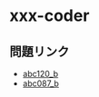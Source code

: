 # xxx-coder

## 問題リンク

- [abc120_b](https://atcoder.jp/contests/abc120/tasks/abc120_b)
- [abc087_b](https://atcoder.jp/contests/abc087/tasks/abc087_b)
